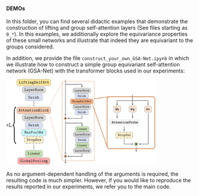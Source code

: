 #### DEMOs
In this folder, you can find several didactic examples that demonstrate the construction of lifting and group self-attention layers (See files starting as `0_*`).
In this examples, we additionally explore the equivariance properties of these small networks and illustrate that indeed they are equivariant to the groups considered.

In addition, we provide the file `construct_your_own_GSA-Net.ipynb` in which we illustrate how to construct a simple group equivariant self-attention network (GSA-Net) with the transformer blocks used in our experiments:

<img src="../block_structure.png" alt="drawing" width="400"/>

As no argument-dependent handling of the arguments is required, the resulting code is much simpler. However, if you would like to reproduce the results reported in our experiments, we refer you to the main code.